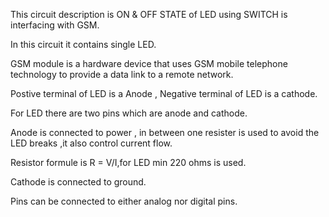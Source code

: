This circuit description is ON & OFF STATE of LED using SWITCH is interfacing with GSM.

In this circuit it contains single LED.

GSM module is a hardware device that uses GSM mobile telephone technology to provide a data link to a remote network. 

Postive terminal of LED is a Anode , Negative terminal of LED is a cathode.

For LED there are two pins which are anode and cathode.

Anode is connected to power , in between one resister is used to avoid the LED breaks ,it also control current flow.

Resistor formule is R = V/I,for LED min 220 ohms is used.

Cathode is connected to ground.

Pins can be connected to either analog nor digital pins.
